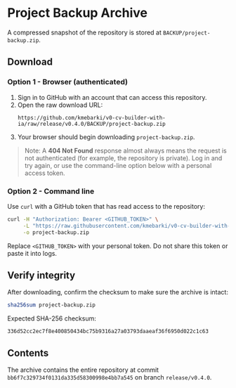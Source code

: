 # Project Backup Archive

A compressed snapshot of the repository is stored at `BACKUP/project-backup.zip`.

## Download

### Option 1 - Browser (authenticated)
1. Sign in to GitHub with an account that can access this repository.
2. Open the raw download URL:
   ```
   https://github.com/kmebarki/v0-cv-builder-with-ia/raw/release/v0.4.0/BACKUP/project-backup.zip
   ```
3. Your browser should begin downloading `project-backup.zip`.

> Note: A **404 Not Found** response almost always means the request is not authenticated (for example, the repository is private). Log in and try again, or use the command-line option below with a personal access token.

### Option 2 - Command line
Use `curl` with a GitHub token that has read access to the repository:
```bash
curl -H "Authorization: Bearer <GITHUB_TOKEN>" \
     -L "https://raw.githubusercontent.com/kmebarki/v0-cv-builder-with-ia/release/v0.4.0/BACKUP/project-backup.zip" \
     -o project-backup.zip
```
Replace `<GITHUB_TOKEN>` with your personal token. Do not share this token or paste it into logs.

## Verify integrity
After downloading, confirm the checksum to make sure the archive is intact:
```bash
sha256sum project-backup.zip
```
Expected SHA-256 checksum:
```text
336d52cc2ec7f8e400850434bc75b9316a27a03793daaeaf36f6950d022c1c63
```

## Contents
The archive contains the entire repository at commit `bb6f7c329734f0131da335d58300998e4bb7a545` on branch `release/v0.4.0`.
